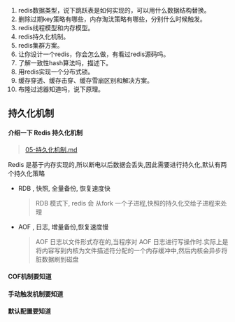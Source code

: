 1. redis数据类型，说下跳跃表是如何实现的，可以用什么数据结构替换。
2. 删除过期key策略有哪些，内存淘汰策略有哪些，分别什么时候触发。
3. redis线程模型和内存模型。
4. redis持久化机制。
5. redis集群方案。
6. 让你设计一个redis，你会怎么做，有看过redis源码吗。
7. 了解一致性hash算法吗，描述下。
8. 用redis实现一个分布式锁。
9. 缓存穿透、缓存击穿、缓存雪崩区别和解决方案。
10. 布隆过滤器知道吗，说下原理。

## 持久化机制

#### 介绍一下 Redis 持久化机制

> [05-持久化机制.md](../13-persistence/02-Redis/09-持久化/05-持久化机制.md) 

Redis 是基于内存实现的,所以断电以后数据会丢失,因此需要进行持久化,默认有两个持久化策略

- RDB , 快照, 全量备份, 恢复速度快 

  > RDB 模式下, redis 会 从fork 一个子进程,快照的持久化交给子进程来处理

- AOF , 日志, 增量备份,恢复速度慢

  > AOF 日志以文件形式存在的,当程序对 AOF 日志进行写操作时.实际上是将内容写到内核为文件描述符分配的一个内存缓冲中,然后内核会异步将脏数据刷到磁盘

#### COF机制要知道

#### 手动触发机制要知道

#### 默认配置要知道